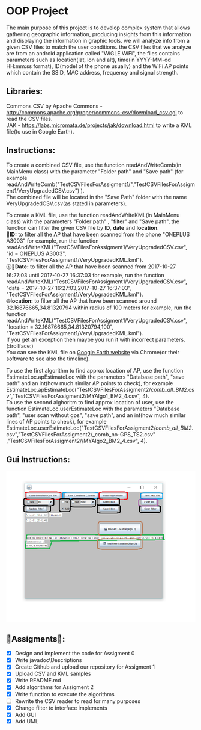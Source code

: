 # OOP Project
The main purpose of this project is to develop complex system that allows gathering geographic information,
producing insights from this information and displaying the information in graphic tools.
we will analyze info from a given CSV files to match the user conditions.
the CSV files that we analyze are from an android application called "WiGLE WiFi", the files contains parameters such as location(lat, lon and alt), time(in YYYY-MM-dd HH:mm:ss format), ID(model of the phone usually) and the WiFi AP points which contain the SSID, MAC address, frequency and signal strength.

## Libraries:
Commons CSV by Apache Commons - http://commons.apache.org/proper/commons-csv/download_csv.cgi to read the CSV files. <br>
JAK - https://labs.micromata.de/projects/jak/download.html to write a KML file(to use in Google Earth). <br>

## Instructions:
To create a combined CSV file, use the function readAndWriteComb(in MainMenu class) with the parameter "Folder path" and "Save path" (for example readAndWriteComb("TestCSVFilesForAssigment1/","TestCSVFilesForAssigment1/VeryUpgradedCSV.csv") ).<br>
The combined file will be located in the "Save Path" folder with the name VeryUpgradedCSV.csv(as stated in parameters).<br>

To create a KML file, use the function readAndWriteKML(in MainMenu class) with the parameters "Folder path" ,  "filter" and "Save path", the function can filter the given CSV file by **ID**, **date** and **location**. <br>
:iphone:**ID:** to filter all the AP that have been scanned from the phone "ONEPLUS A3003" for example, run the function readAndWriteKML("TestCSVFilesForAssigment1/VeryUpgradedCSV.csv", "id = ONEPLUS A3003", "TestCSVFilesForAssigment1/VeryUpgradedKML.kml"). <br>
:clock1130::date:**Date:** to filter all the AP that have been scanned from 2017-10-27 16:27:03 until 2017-10-27 16:37:03 for example, run the function readAndWriteKML("TestCSVFilesForAssigment1/VeryUpgradedCSV.csv", "date = 2017-10-27 16:27:03,2017-10-27 16:37:03", "TestCSVFilesForAssigment1/VeryUpgradedKML.kml"). <br>
:globe_with_meridians:**location:** to filter all the AP that have been scanned around 32.16876665,34.81320794 within radius of 100 meters for example, run the function readAndWriteKML("TestCSVFilesForAssigment1/VeryUpgradedCSV.csv", "location = 32.16876665,34.81320794,100", "TestCSVFilesForAssigment1/VeryUpgradedKML.kml"). <br>
If you get an exception then maybe you run it with incorrect parameters. (:trollface:) <br>
You can see the KML file on [Google Earth website](https://earth.google.com/web/) via Chrome(or their software to see also the timeline). <br>

To use the first algorithm to find approx location of AP, use the function EstimateLoc.apEstimateLoc with the parameters "Database path", "save path" and an int(how much similar AP points to check), for example EstimateLoc.apEstimateLoc("TestCSVFilesForAssigment2/_comb_all_BM2_.csv","TestCSVFilesForAssigment2/MYAlgo1_BM2_4.csv", 4).<br>
To use the second alghoritm to find approx location of user, use the function EstimateLoc.userEstimateLoc with the parameters "Database path", "user scan without gps", "save path", and an int(how much similar lines of AP points to check), for example EstimateLoc.userEstimateLoc("TestCSVFilesForAssigment2/_comb_all_BM2_.csv","TestCSVFilesForAssigment2/_comb_no-GPS_TS2.csv" ,"TestCSVFilesForAssigment2//MYAlgo2_BM2_4.csv", 4).<br>

## Gui Instructions:
![My image](https://raw.githubusercontent.com/neorus616/OOP/master/OOPNew/GUI%20Instructions.png)



## :wrench:Assigments:wrench::
- [x] Design and implement the code for Assigment 0
- [x] Write javadoc\Descriptions
- [x] Create Github  and upload our repository for Assigment 1
- [X] Upload CSV and KML samples
- [X] Write README.md
- [X] Add algorithms for Assigment 2 
- [X] Write function to execute the algorithms
- [ ] Rewrite the CSV reader to read for many purposes
- [X] Change filter to interface implements
- [X] Add GUI
- [X] Add UML
